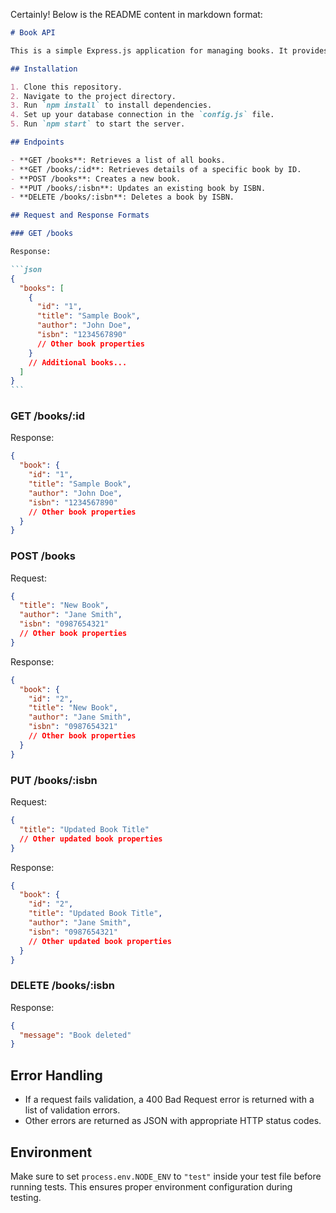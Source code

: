Certainly! Below is the README content in markdown format:

````markdown
# Book API

This is a simple Express.js application for managing books. It provides RESTful endpoints for CRUD operations on books.

## Installation

1. Clone this repository.
2. Navigate to the project directory.
3. Run `npm install` to install dependencies.
4. Set up your database connection in the `config.js` file.
5. Run `npm start` to start the server.

## Endpoints

- **GET /books**: Retrieves a list of all books.
- **GET /books/:id**: Retrieves details of a specific book by ID.
- **POST /books**: Creates a new book.
- **PUT /books/:isbn**: Updates an existing book by ISBN.
- **DELETE /books/:isbn**: Deletes a book by ISBN.

## Request and Response Formats

### GET /books

Response:

```json
{
  "books": [
    {
      "id": "1",
      "title": "Sample Book",
      "author": "John Doe",
      "isbn": "1234567890"
      // Other book properties
    }
    // Additional books...
  ]
}
```
````

### GET /books/:id

Response:

```json
{
  "book": {
    "id": "1",
    "title": "Sample Book",
    "author": "John Doe",
    "isbn": "1234567890"
    // Other book properties
  }
}
```

### POST /books

Request:

```json
{
  "title": "New Book",
  "author": "Jane Smith",
  "isbn": "0987654321"
  // Other book properties
}
```

Response:

```json
{
  "book": {
    "id": "2",
    "title": "New Book",
    "author": "Jane Smith",
    "isbn": "0987654321"
    // Other book properties
  }
}
```

### PUT /books/:isbn

Request:

```json
{
  "title": "Updated Book Title"
  // Other updated book properties
}
```

Response:

```json
{
  "book": {
    "id": "2",
    "title": "Updated Book Title",
    "author": "Jane Smith",
    "isbn": "0987654321"
    // Other updated book properties
  }
}
```

### DELETE /books/:isbn

Response:

```json
{
  "message": "Book deleted"
}
```

## Error Handling

- If a request fails validation, a 400 Bad Request error is returned with a list of validation errors.
- Other errors are returned as JSON with appropriate HTTP status codes.

## Environment

Make sure to set `process.env.NODE_ENV` to `"test"` inside your test file before running tests. This ensures proper environment configuration during testing.

```

```
